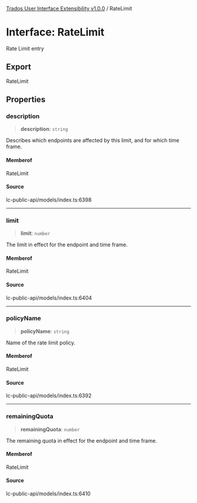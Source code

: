 [Trados User Interface Extensibility v1.0.0](../wiki/globals) / RateLimit

# Interface: RateLimit

Rate Limit entry

## Export

RateLimit

## Properties

### description

> **description**: `string`

Describes which endpoints are affected by this limit, and for which time frame.

#### Memberof

RateLimit

#### Source

lc-public-api/models/index.ts:6398

***

### limit

> **limit**: `number`

The limit in effect for the endpoint and time frame.

#### Memberof

RateLimit

#### Source

lc-public-api/models/index.ts:6404

***

### policyName

> **policyName**: `string`

Name of the rate limit policy.

#### Memberof

RateLimit

#### Source

lc-public-api/models/index.ts:6392

***

### remainingQuota

> **remainingQuota**: `number`

The remaining quota in effect for the endpoint and time frame.

#### Memberof

RateLimit

#### Source

lc-public-api/models/index.ts:6410
